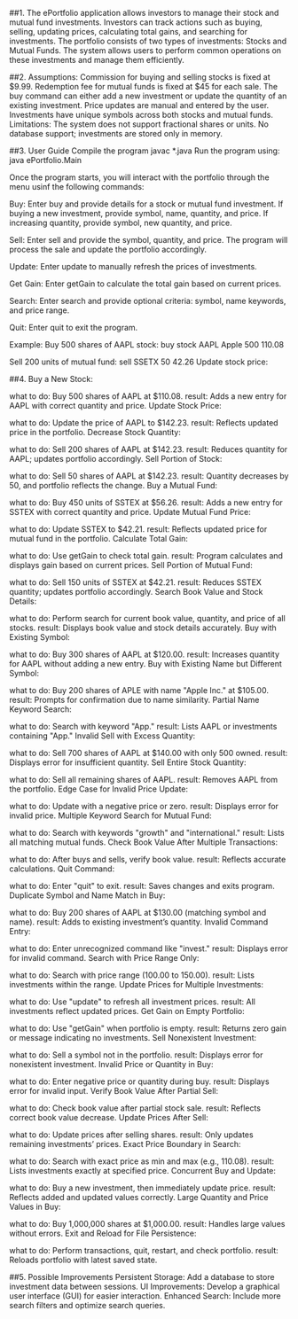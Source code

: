 ##1.
The ePortfolio application allows investors to manage their stock and mutual fund investments. Investors can track actions such as buying, selling, updating prices, calculating total gains, and searching for investments. The portfolio consists of two types of investments: Stocks and Mutual Funds. The system allows users to perform common operations on these investments and manage them efficiently.

##2. 
Assumptions:
Commission for buying and selling stocks is fixed at $9.99.
Redemption fee for mutual funds is fixed at $45 for each sale.
The buy command can either add a new investment or update the quantity of an existing investment.
Price updates are manual and entered by the user.
Investments have unique symbols across both stocks and mutual funds.
Limitations:
The system does not support fractional shares or units.
No database support; investments are stored only in memory.

##3. 
User Guide
Compile the program 
javac *.java
Run the program using:
java ePortfolio.Main

Once the program starts, you will interact with the portfolio through the menu usinf the following commands:

Buy: Enter buy and provide details for a stock or mutual fund investment.
If buying a new investment, provide symbol, name, quantity, and price.
If increasing quantity, provide symbol, new quantity, and price.

Sell: Enter sell and provide the symbol, quantity, and price.
The program will process the sale and update the portfolio accordingly.

Update: Enter update to manually refresh the prices of investments.

Get Gain: Enter getGain to calculate the total gain based on current prices.

Search: Enter search and provide optional criteria: symbol, name keywords, and price range.

Quit: Enter quit to exit the program.

Example:
Buy 500 shares of AAPL stock:
buy
stock
AAPL
Apple
500
110.08

Sell 200 units of mutual fund:
sell
SSETX
50
42.26
Update stock price:

##4. 
Buy a New Stock:

what to do: Buy 500 shares of AAPL at $110.08.
result: Adds a new entry for AAPL with correct quantity and price.
Update Stock Price:

what to do: Update the price of AAPL to $142.23.
result: Reflects updated price in the portfolio.
Decrease Stock Quantity:

what to do: Sell 200 shares of AAPL at $142.23.
result: Reduces quantity for AAPL; updates portfolio accordingly.
Sell Portion of Stock:

what to do: Sell 50 shares of AAPL at $142.23.
result: Quantity decreases by 50, and portfolio reflects the change.
Buy a Mutual Fund:

what to do: Buy 450 units of SSTEX at $56.26.
result: Adds a new entry for SSTEX with correct quantity and price.
Update Mutual Fund Price:

what to do: Update SSTEX to $42.21.
result: Reflects updated price for mutual fund in the portfolio.
Calculate Total Gain:

what to do: Use getGain to check total gain.
result: Program calculates and displays gain based on current prices.
Sell Portion of Mutual Fund:

what to do: Sell 150 units of SSTEX at $42.21.
result: Reduces SSTEX quantity; updates portfolio accordingly.
Search Book Value and Stock Details:

what to do: Perform search for current book value, quantity, and price of all stocks.
result: Displays book value and stock details accurately.
Buy with Existing Symbol:

what to do: Buy 300 shares of AAPL at $120.00.
result: Increases quantity for AAPL without adding a new entry.
Buy with Existing Name but Different Symbol:

what to do: Buy 200 shares of APLE with name "Apple Inc." at $105.00.
result: Prompts for confirmation due to name similarity.
Partial Name Keyword Search:

what to do: Search with keyword "App."
result: Lists AAPL or investments containing "App."
Invalid Sell with Excess Quantity:

what to do: Sell 700 shares of AAPL at $140.00 with only 500 owned.
result: Displays error for insufficient quantity.
Sell Entire Stock Quantity:

what to do: Sell all remaining shares of AAPL.
result: Removes AAPL from the portfolio.
Edge Case for Invalid Price Update:

what to do: Update with a negative price or zero.
result: Displays error for invalid price.
Multiple Keyword Search for Mutual Fund:

what to do: Search with keywords "growth" and "international."
result: Lists all matching mutual funds.
Check Book Value After Multiple Transactions:

what to do: After buys and sells, verify book value.
result: Reflects accurate calculations.
Quit Command:

what to do: Enter "quit" to exit.
result: Saves changes and exits program.
Duplicate Symbol and Name Match in Buy:

what to do: Buy 200 shares of AAPL at $130.00 (matching symbol and name).
result: Adds to existing investment’s quantity.
Invalid Command Entry:

what to do: Enter unrecognized command like "invest."
result: Displays error for invalid command.
Search with Price Range Only:

what to do: Search with price range (100.00 to 150.00).
result: Lists investments within the range.
Update Prices for Multiple Investments:

what to do: Use "update" to refresh all investment prices.
result: All investments reflect updated prices.
Get Gain on Empty Portfolio:

what to do: Use "getGain" when portfolio is empty.
result: Returns zero gain or message indicating no investments.
Sell Nonexistent Investment:

what to do: Sell a symbol not in the portfolio.
result: Displays error for nonexistent investment.
Invalid Price or Quantity in Buy:

what to do: Enter negative price or quantity during buy.
result: Displays error for invalid input.
Verify Book Value After Partial Sell:

what to do: Check book value after partial stock sale.
result: Reflects correct book value decrease.
Update Prices After Sell:

what to do: Update prices after selling shares.
result: Only updates remaining investments’ prices.
Exact Price Boundary in Search:

what to do: Search with exact price as min and max (e.g., 110.08).
result: Lists investments exactly at specified price.
Concurrent Buy and Update:

what to do: Buy a new investment, then immediately update price.
result: Reflects added and updated values correctly.
Large Quantity and Price Values in Buy:

what to do: Buy 1,000,000 shares at $1,000.00.
result: Handles large values without errors.
Exit and Reload for File Persistence:

what to do: Perform transactions, quit, restart, and check portfolio.
result: Reloads portfolio with latest saved state.


##5. 
Possible Improvements
Persistent Storage: Add a database to store investment data between sessions.
UI Improvements: Develop a graphical user interface (GUI) for easier interaction.
Enhanced Search: Include more search filters and optimize search queries.